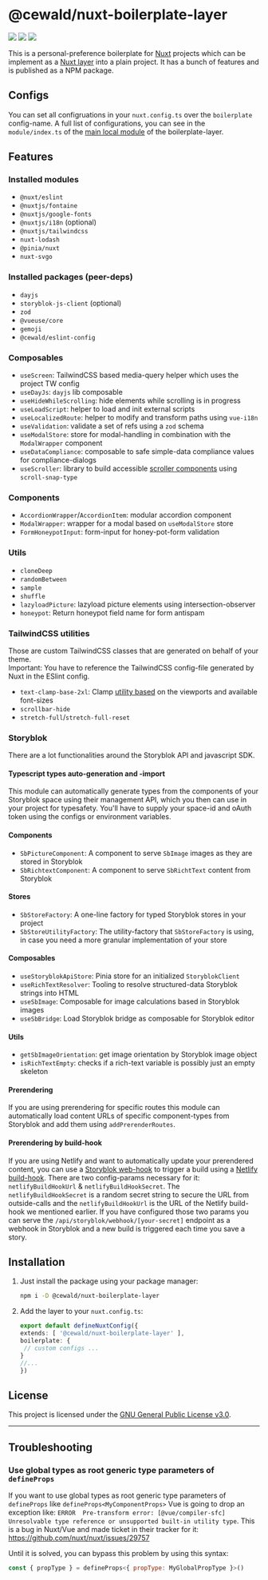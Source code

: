 # @cewald/nuxt-boilerplate-layer

[![](https://github.com/cewald/nuxt-boilerplate-layer/actions/workflows/release.yml/badge.svg)](https://github.com/cewald/nuxt-boilerplate-layer/actions/workflows/release.yml)
[![](https://img.shields.io/npm/v/@cewald/nuxt-boilerplate-layer/latest.svg)](https://npmjs.com/package/@cewald/nuxt-boilerplate-layer)
[![](https://img.shields.io/npm/dt/@cewald/nuxt-boilerplate-layer.svg)](https://npmjs.com/package/@cewald/nuxt-boilerplate-layer)

This is a personal-preference boilerplate for [Nuxt](https://nuxt.com/) projects which can be implement as a [Nuxt layer](https://nuxt.com/docs/getting-started/layers) into a plain project. It has a bunch of features and is published as a NPM package.

## Configs

You can set all configruations in your `nuxt.config.ts` over the `boilerplate` config-name. A full list of configurations, you can see in the `module/index.ts` of the [main local module](https://github.com/cewald/nuxt-boilerplate-layer/blob/main/src/modules/boilerplate/index.ts) of the boilerplate-layer.

## Features

### Installed modules

* `@nuxt/eslint`
* `@nuxtjs/fontaine`
* `@nuxtjs/google-fonts`
* `@nuxtjs/i18n` (optional)
* `@nuxtjs/tailwindcss`
* `nuxt-lodash`
* `@pinia/nuxt`
* `nuxt-svgo`

### Installed packages (peer-deps)

* `dayjs`
* `storyblok-js-client` (optional)
* `zod`
* `@vueuse/core`
* `gemoji`
* `@cewald/eslint-config`

### Composables

* `useScreen`: TailwindCSS based media-query helper which uses the project TW config
* `useDayJs`: `dayjs` lib composable
* `useHideWhileScrolling`: hide elements while scrolling is in progress
* `useLoadScript`: helper to load and init external scripts
* `useLocalizedRoute`: helper to modify and transform paths using `vue-i18n`
* `useValidation`: validate a set of refs using a `zod` schema
* `useModalStore`: store for modal-handling in combination with the `ModalWrapper` component
* `useDataCompliance`: composable to safe simple-data compliance values for compliance-dialogs
* `useScroller`: library to build accessible [scroller components](https://tailwindcss.com/docs/scroll-snap-type) using `scroll-snap-type`

### Components

* `AccordionWrapper`/`AccordionItem`: modular accordion component
* `ModalWrapper`: wrapper for a modal based on `useModalStore` store
* `FormHoneypotInput`: form-input for honey-pot-form validation

### Utils

* `cloneDeep`
* `randomBetween`
* `sample`
* `shuffle`
* `lazyloadPicture`: lazyload picture elements using intersection-observer
* `honeypot`: Return honeypot field name for form antispam

### TailwindCSS utilities

Those are custom TailwindCSS classes that are generated on behalf of your theme.  
Important: You have to reference the TailwindCSS config-file generated by Nuxt in the ESlint config.

* `text-clamp-base-2xl`: Clamp [utility based](https://www.marcbacon.com/understanding-clamp/) on the viewports and available font-sizes
* `scrollbar-hide`
* `stretch-full`/`stretch-full-reset`

### Storyblok

There are a lot functionalities around the Storyblok API and javascript SDK.

#### Typescript types auto-generation and -import

This module can automatically generate types from the components of your Storyblok space using their management API, which you then can use in your project for typesafety. You'll have to supply your space-id and oAuth token using the configs or environment variables.

#### Components

* `SbPictureComponent`: A component to serve `SbImage` images as they are stored in Storyblok
* `SbRichtextComponent`: A component to serve `SbRichtText` content from Storyblok

#### Stores

* `SbStoreFactory`: A one-line factory for typed Storyblok stores in your project
* `SbStoreUtilityFactory`: The utility-factory that `SbStoreFactory` is using, in case you need a more granular implementation of your store

#### Composables

* `useStoryblokApiStore`: Pinia store for an initialized `StoryblokClient`
* `useRichTextResolver`: Tooling to resolve structured-data Storyblok strings into HTML
* `useSbImage`: Composable for image calculations based in Storyblok images
* `useSbBridge`: Load Storyblok bridge as composable for Storyblok editor 

#### Utils

* `getSbImageOrientation`: get image orientation by Storyblok image object
* `isRichTextEmpty`: checks if a rich-text variable is possibly just an empty skeleton

#### Prerendering

If you are using prerendering for specific routes this module can automatically load content URLs of specific component-types from Storyblok and add them using `addPrerenderRoutes`.

#### Prerendering by build-hook

If you are using Netlify and want to automatically update your prerendered content, you can use a [Storyblok web-hook](https://www.storyblok.com/docs/guide/in-depth/webhooks) to trigger a build using a [Netlify build-hook](https://docs.netlify.com/configure-builds/build-hooks/). There are two config-params necessary for it: `netlifyBuildHookUrl` & `netlifyBuildHookSecret`. The `netlifyBuildHookSecret` is a random secret string to secure the URL from outside-calls and the `netlifyBuildHookUrl` is the URL of the Netlify build-hook we mentioned earlier. If you have configured those two params you can serve the `/api/storyblok/webhook/[your-secret]` endpoint as a webhook in Storyblok and a new build is triggered each time you save a story.

## Installation

1. Just install the package using your package manager:
   ```sh
   npm i -D @cewald/nuxt-boilerplate-layer
   ```
1. Add the layer to your `nuxt.config.ts`:
   ```ts
   export default defineNuxtConfig({
   extends: [ '@cewald/nuxt-boilerplate-layer' ],
   boilerplate: {
    // custom configs ...
   }
   //...
   })
   ```

## License

This project is licensed under the [GNU General Public License v3.0](LICENSE).

---

## Troubleshooting

### Use global types as root generic type parameters of `defineProps`

If you want to use global types as root generic type parameters of `defineProps` like `defineProps<MyComponentProps>` Vue is going to drop an exception like: `ERROR  Pre-transform error: [@vue/compiler-sfc] Unresolvable type reference or unsupported built-in utility type`. This is a bug in Nuxt/Vue and made ticket in their tracker for it: https://github.com/nuxt/nuxt/issues/29757

Until it is solved, you can bypass this problem by using this syntax:
```js
const { propType } = defineProps<{ propType: MyGlobalPropType }>()
```
